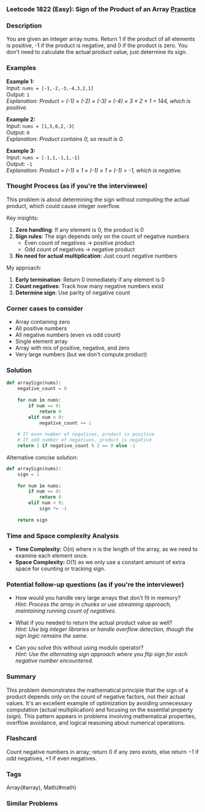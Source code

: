 ### Leetcode 1822 (Easy): Sign of the Product of an Array [Practice](https://leetcode.com/problems/sign-of-the-product-of-an-array)

### Description  
You are given an integer array nums. Return 1 if the product of all elements is positive, -1 if the product is negative, and 0 if the product is zero. You don't need to calculate the actual product value, just determine its sign.

### Examples  

**Example 1:**  
Input: `nums = [-1,-2,-3,-4,3,2,1]`  
Output: `1`  
*Explanation: Product = (-1) × (-2) × (-3) × (-4) × 3 × 2 × 1 = 144, which is positive.*

**Example 2:**  
Input: `nums = [1,5,0,2,-3]`  
Output: `0`  
*Explanation: Product contains 0, so result is 0.*

**Example 3:**  
Input: `nums = [-1,1,-1,1,-1]`  
Output: `-1`  
*Explanation: Product = (-1) × 1 × (-1) × 1 × (-1) = -1, which is negative.*

### Thought Process (as if you're the interviewee)  
This problem is about determining the sign without computing the actual product, which could cause integer overflow.

Key insights:
1. **Zero handling**: If any element is 0, the product is 0
2. **Sign rules**: The sign depends only on the count of negative numbers
   - Even count of negatives → positive product
   - Odd count of negatives → negative product
3. **No need for actual multiplication**: Just count negative numbers

My approach:
1. **Early termination**: Return 0 immediately if any element is 0
2. **Count negatives**: Track how many negative numbers exist
3. **Determine sign**: Use parity of negative count

### Corner cases to consider  
- Array containing zero
- All positive numbers
- All negative numbers (even vs odd count)
- Single element array
- Array with mix of positive, negative, and zero
- Very large numbers (but we don't compute product)

### Solution

```python
def arraySign(nums):
    negative_count = 0
    
    for num in nums:
        if num == 0:
            return 0
        elif num < 0:
            negative_count += 1
    
    # If even number of negatives, product is positive
    # If odd number of negatives, product is negative
    return 1 if negative_count % 2 == 0 else -1
```

Alternative concise solution:

```python
def arraySign(nums):
    sign = 1
    
    for num in nums:
        if num == 0:
            return 0
        elif num < 0:
            sign *= -1
    
    return sign
```

### Time and Space complexity Analysis  

- **Time Complexity:** O(n) where n is the length of the array, as we need to examine each element once.
- **Space Complexity:** O(1) as we only use a constant amount of extra space for counting or tracking sign.

### Potential follow-up questions (as if you're the interviewer)  

- How would you handle very large arrays that don't fit in memory?  
  *Hint: Process the array in chunks or use streaming approach, maintaining running count of negatives.*

- What if you needed to return the actual product value as well?  
  *Hint: Use big integer libraries or handle overflow detection, though the sign logic remains the same.*

- Can you solve this without using modulo operator?  
  *Hint: Use the alternating sign approach where you flip sign for each negative number encountered.*

### Summary
This problem demonstrates the mathematical principle that the sign of a product depends only on the count of negative factors, not their actual values. It's an excellent example of optimization by avoiding unnecessary computation (actual multiplication) and focusing on the essential property (sign). This pattern appears in problems involving mathematical properties, overflow avoidance, and logical reasoning about numerical operations.


### Flashcard
Count negative numbers in array; return 0 if any zero exists, else return −1 if odd negatives, +1 if even negatives.

### Tags
Array(#array), Math(#math)

### Similar Problems
